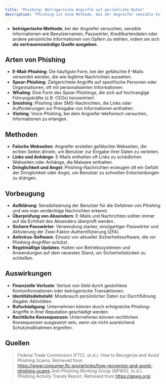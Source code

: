 ```yaml
---
title: "Phishing: Betrügerische Angriffe auf persönliche Daten"
description: "Phishing ist eine Methode, bei der Angreifer sensible Informationen durch Vortäuschung vertrauenswürdiger Quellen stehlen. Es gibt verschiedene Formen wie E-Mail-Phishing, Spear-Phishing und Smishing. Vorbeugung erfolgt durch Aufklärung, sichere Passwörter und Antivirus-Software."
---
```


- **betrügerische Methode**, bei der Angreifer versuchen, sensible Informationen wie Benutzernamen, Passwörter, Kreditkartendaten oder andere persönliche Informationen von Opfern zu stehlen, indem sie sich **als vertrauenswürdige Quelle ausgeben**.

## Arten von Phishing
- **E-Mail-Phishing**: Die häufigste Form, bei der gefälschte E-Mails versendet werden, die wie legitime Nachrichten aussehen.
- **Spear-Phishing**: Zielgerichtete Angriffe auf spezifische Personen oder Organisationen, oft mit personalisierten Informationen.
- **Whaling**: Eine Form des Spear-Phishings, die sich auf hochrangige Führungskräfte (z.B. CEOs) konzentriert.
- **Smishing**: Phishing über SMS-Nachrichten, die Links oder Aufforderungen zur Preisgabe von Informationen enthalten.
- **Vishing**: Voice Phishing, bei dem Angreifer telefonisch versuchen, Informationen zu erlangen.

## Methoden
- **Falsche Webseiten**: Angreifer erstellen gefälschte Webseiten, die echten Seiten ähneln, um Benutzer zur Eingabe ihrer Daten zu verleiten.
- **Links und Anhänge**: E-Mails enthalten oft Links zu schädlichen Webseiten oder Anhänge, die Malware enthalten.
- **Dringlichkeit und Angst**: Phishing-Nachrichten erzeugen oft ein Gefühl der Dringlichkeit oder Angst, um Benutzer zu schnellen Entscheidungen zu drängen.

## Vorbeugung
- **Aufklärung**: Sensibilisierung der Benutzer für die Gefahren von Phishing und wie man verdächtige Nachrichten erkennt.
- **Überprüfung von Absendern**: E-Mails und Nachrichten sollten immer auf die Echtheit des Absenders überprüft werden.
- **Sichere Passwörter**: Verwendung starker, einzigartiger Passwörter und Aktivierung der Zwei-Faktor-Authentifizierung (2FA).
- **Antivirus-Software**: Einsatz von aktueller Sicherheitssoftware, die vor Phishing-Angriffen schützt.
- **Regelmäßige Updates**: Halten von Betriebssystemen und Anwendungen auf dem neuesten Stand, um Sicherheitslücken zu schließen.

## Auswirkungen
- **Finanzielle Verluste**: Verlust von Geld durch gestohlene Kontoinformationen oder betrügerische Transaktionen.
- **Identitätsdiebstahl**: Missbrauch persönlicher Daten zur Durchführung illegaler Aktivitäten.
- **Rufschädigung**: Unternehmen können durch erfolgreiche Phishing-Angriffe in ihrer Reputation geschädigt werden.
- **Rechtliche Konsequenzen**: Unternehmen können rechtlichen Konsequenzen ausgesetzt sein, wenn sie nicht ausreichend Schutzmaßnahmen ergreifen.

## Quellen
> Federal Trade Commission (FTC). (n.d.). How to Recognize and Avoid Phishing Scams. Retrieved from https://www.consumer.ftc.gov/articles/how-recognize-and-avoid-phishing-scams
> Anti-Phishing Working Group (APWG). (n.d.). Phishing Activity Trends Report. Retrieved from https://apwg.org/
